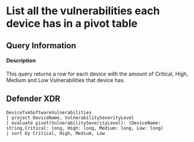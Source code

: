 # List all the vulnerabilities each device has in a pivot table

## Query Information

#### Description
This query returns a row for each device with the amount of Critical, High, Medium and Low Vulnerabilities that device has.  

## Defender XDR
```
DeviceTvmSoftwareVulnerabilities
| project DeviceName, VulnerabilitySeverityLevel
| evaluate pivot(VulnerabilitySeverityLevel): (DeviceName: string,Critical: long, High: long, Medium: long, Low: long)
| sort by Critical, High, Medium, Low
```
